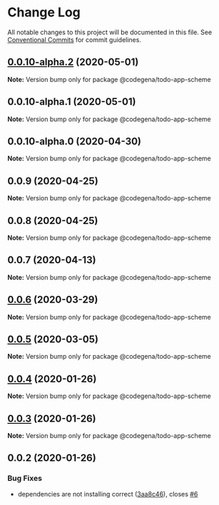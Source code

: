 # Change Log

All notable changes to this project will be documented in this file.
See [Conventional Commits](https://conventionalcommits.org) for commit guidelines.

## [0.0.10-alpha.2](https://github.com/koshevy/codegena/compare/@codegena/todo-app-scheme@0.0.10-alpha.1...@codegena/todo-app-scheme@0.0.10-alpha.2) (2020-05-01)

**Note:** Version bump only for package @codegena/todo-app-scheme





## 0.0.10-alpha.1 (2020-05-01)

**Note:** Version bump only for package @codegena/todo-app-scheme





## 0.0.10-alpha.0 (2020-04-30)

**Note:** Version bump only for package @codegena/todo-app-scheme





## 0.0.9 (2020-04-25)

**Note:** Version bump only for package @codegena/todo-app-scheme





## 0.0.8 (2020-04-25)

**Note:** Version bump only for package @codegena/todo-app-scheme





## 0.0.7 (2020-04-13)

**Note:** Version bump only for package @codegena/todo-app-scheme





## [0.0.6](https://github.com/koshevy/codegena/compare/@codegena/todo-app-scheme@0.0.5...@codegena/todo-app-scheme@0.0.6) (2020-03-29)

**Note:** Version bump only for package @codegena/todo-app-scheme





## [0.0.5](https://github.com/koshevy/codegena/compare/@codegena/todo-app-scheme@0.0.4...@codegena/todo-app-scheme@0.0.5) (2020-03-05)

**Note:** Version bump only for package @codegena/todo-app-scheme





## [0.0.4](https://github.com/koshevy/codegena/compare/@codegena/todo-app-scheme@0.0.3...@codegena/todo-app-scheme@0.0.4) (2020-01-26)

**Note:** Version bump only for package @codegena/todo-app-scheme





## [0.0.3](https://github.com/koshevy/codegena/compare/@codegena/todo-app-scheme@0.0.2...@codegena/todo-app-scheme@0.0.3) (2020-01-26)

**Note:** Version bump only for package @codegena/todo-app-scheme





## 0.0.2 (2020-01-26)


### Bug Fixes

* dependencies are not installing correct ([3aa8c46](https://github.com/koshevy/codegena/commit/3aa8c4600d00fe5af97a22c8f0c803bb5642a1bd)), closes [#6](https://github.com/koshevy/codegena/issues/6)
